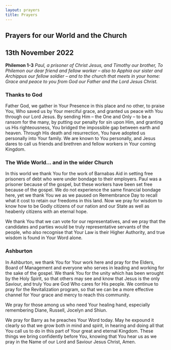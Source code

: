 ```yaml
---
layout: prayers
title: Prayers
---
```

## Prayers for our World and the Church

## 13th November 2022

__Philemon 1-3__ 
_Paul, a prisoner of Christ Jesus, and Timothy our brother, To Philemon our dear friend and fellow worker – also to Apphia our sister and Archippus our fellow soldier – and to the church that meets in your home: Grace and peace to you from God our Father and the Lord Jesus Christ._

### Thanks to God
Father God, we gather in Your Presence in this place and no other, to praise You, Who saved us by Your merciful grace, and granted us peace with You through our Lord Jesus.
By sending Him – the One and Only – to be a ransom for the many, by putting our penalty for sin upon Him, and granting us His righteousness, You bridged the impossible gap between earth and heaven. Through His death and resurrection, You have adopted us personally into Your family. We are known to You personally, and Jesus dares to call us friends and brethren and fellow workers in Your coming Kingdom.

### The Wide World... and in the wider Church
In this world we thank You for the work of Barnabas Aid in setting free prisoners of debt who were under bondage to their employers. Paul was a prisoner because of the gospel, but these workers have been set free because of the gospel. We do not experience the same financial bondage here, yet we thank You we as we paused on Remembrance Day to recall what it cost to retain our freedoms in this land. Now we pray for wisdom to know how to be Godly citizens of our nation and our State as well as heabenly citizens with an eternal hope.

We thank You that we can vote for our representatives, and we pray that the candidates and parties would be truly representative servants of the people, who also recognise that Your Law is their Higher Authority, and true wisdom is found in Your Word alone.

### Ashburton
In Ashburton, we thank You for Your work here and pray for the Elders, Board of Management and everyone who serves in leading and working for the sake of the gospel. We thank You for the unity which has been wrought by the Holy Spirit, so that others may see and know that Jesus is the only Saviour, and truly You are God Who cares for His people. We continue to pray for the Revitalization program, so that we can be a more effective channel for Your grace and mercy to reach this community.

We pray for those among us who need Your healing hand, especially remembering Diane, Russell, Jocelyn and Shiun.

We pray for Barry as he preaches Your Word today. May he expound it clearly so that we grow both in mind and spirit, in hearing and doing all that You  call us to do in this part of Your great and eternal Kingdom. These things we bring confidently before You, knowing that You hear us as we pray in the Name of our Lord and Saviour Jesus Christ, Amen.
